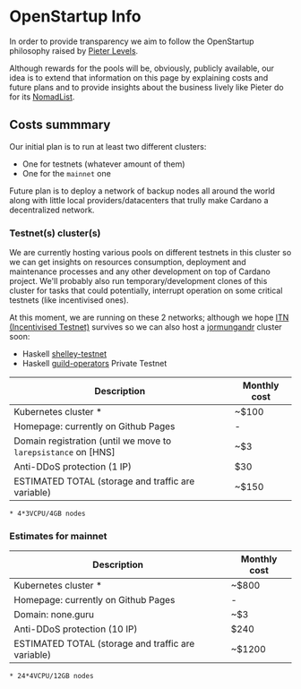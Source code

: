 # OpenStartup Info

In order to provide transparency we aim to follow the OpenStartup philosophy raised by [Pieter Levels][pieter-levels-twitter].

Although rewards for the pools will be, obviously, publicly available, our idea is to extend that information on this page by explaining costs and future plans and to provide insights about the business lively like Pieter do for its [NomadList][nomadlist-openstartup].

## Costs summmary

Our initial plan is to run at least two different clusters: 

* One for testnets (whatever amount of them)
* One for the `mainnet` one

Future plan is to deploy a network of backup nodes all around the world along with little local providers/datacenters that trully make Cardano a decentralized network.

### Testnet(s) cluster(s) 

We are currently hosting various pools on different testnets in this cluster so we can get insights on resources consumption, deployment and maintenance processes and any other development on top of Cardano project.
We'll probably also run temporary/development clones of this cluster for tasks that could potentially, interrupt operation on some critical testnets (like incentivised ones).

At this moment, we are running on these 2 networks; although we hope [ITN (Incentivised Testnet)][itn] survives so we can also host a [jormungandr] cluster soon:

* Haskell [shelley-testnet]
* Haskell [guild-operators] Private Testnet

| Description                                                                   | Monthly cost |
| ----------------------------------------------------------------------------- | ------------ |
| Kubernetes cluster *                                                          | ~$100        |
| Homepage: currently on Github Pages                                           | -            |
| Domain registration (until we move to `larepsistance` on [HNS]                | ~$3          |
| Anti-DDoS protection (1 IP)                                                   | $30          | 
| ESTIMATED TOTAL (storage and traffic are variable)                            | ~$150        |

`* 4*3VCPU/4GB nodes`

### Estimates for mainnet

| Description                                                                   | Monthly cost |
| ----------------------------------------------------------------------------- | ------------ |
| Kubernetes cluster *                                                          | ~$800        |
| Homepage: currently on Github Pages                                           | -            |
| Domain: none.guru                                                             | ~$3          |
| Anti-DDoS protection (10 IP)                                                  | $240         | 
| ESTIMATED TOTAL (storage and traffic are variable)                            | ~$1200       |

`* 24*4VCPU/12GB nodes`

[itn]: https://testnets.cardano.org/en/itn/overview/
[shelley-testnet]: https://testnets.cardano.org/en/shelley/overview/
[guild-operators]: https://cardano-community.github.io/guild-operators/
[jormungandr]: https://github.com/input-output-hk/jormungandr 
[pieter-levels-twitter]: https://twitter.com/levelsio/status/968219339588493312
[nomadlist-openstartup]: https://nomadlist.com/open
